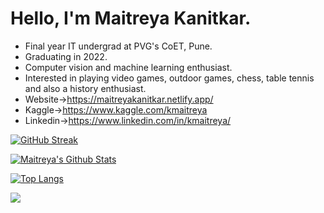 # Hello, I'm Maitreya Kanitkar.

- Final year IT undergrad at PVG's CoET, Pune.
- Graduating in 2022. 
- Computer vision and machine learning enthusiast. 
- Interested in playing video games, outdoor games, chess, table tennis and also a history enthusiast.
- Website->https://maitreyakanitkar.netlify.app/
- Kaggle->https://www.kaggle.com/kmaitreya
- Linkedin->https://www.linkedin.com/in/kmaitreya/

[![GitHub Streak](https://github-readme-streak-stats.herokuapp.com/?user=KMaitreya&theme=black-ice&hide_border=true&stroke=151515)](https://git.io/streak-stats)

[![Maitreya's Github Stats](https://github-readme-stats.vercel.app/api?username=KMaitreya&show_icons=true&theme=dark&count_private=true&include_all_commits=true&hide_border=true)](https://github.com/anuraghazra/github-readme-stats)

[![Top Langs](https://github-readme-stats.vercel.app/api/top-langs/?username=KMaitreya&layout=compact&langs_count=10&theme=dark&hide_border=true)](https://github.com/anuraghazra/github-readme-stats)

![](https://komarev.com/ghpvc/?username=KMaitreya&color=202020&label=Profile+Views)
